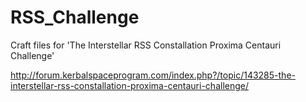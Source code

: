 # RSS_Challenge
Craft files for  'The Interstellar RSS Constallation Proxima Centauri Challenge'

http://forum.kerbalspaceprogram.com/index.php?/topic/143285-the-interstellar-rss-constallation-proxima-centauri-challenge/
